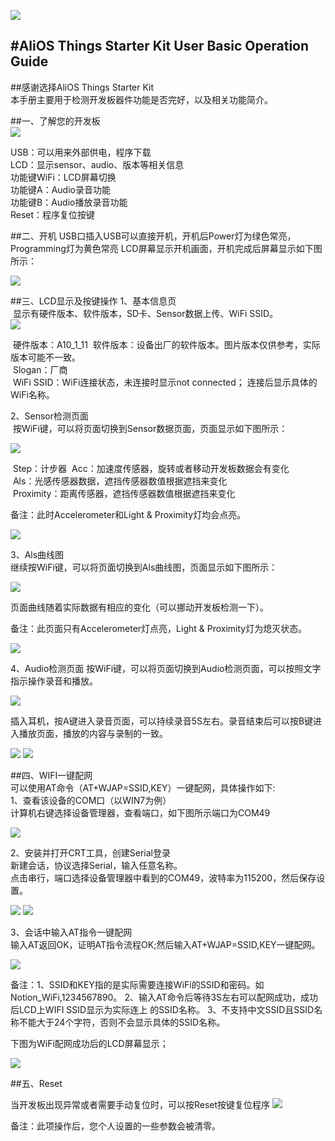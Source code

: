 ![](https://i.imgur.com/Q8Jcei1.png)

#AliOS Things Starter Kit User Basic Operation Guide
---

##感谢选择AliOS Things Starter Kit  
本手册主要用于检测开发板器件功能是否完好，以及相关功能简介。

##一、了解您的开发板  
![](https://i.imgur.com/vhB78y0.png)

USB：可以用来外部供电，程序下载  
LCD：显示sensor、audio、版本等相关信息  
功能键WiFi：LCD屏幕切换  
功能键A：Audio录音功能  
功能键B：Audio播放录音功能  
Reset：程序复位按键  

##二、开机
USB口插入USB可以直接开机，开机后Power灯为绿色常亮，Programming灯为黄色常亮
LCD屏幕显示开机画面，开机完成后屏幕显示如下图所示：

![](https://i.imgur.com/lwpf3IW.png)


##三、LCD显示及按键操作
1、基本信息页  
&nbsp;显示有硬件版本、软件版本，SD卡、Sensor数据上传、WiFi SSID。  
![](https://i.imgur.com/9y7jAPw.png)

&nbsp;硬件版本：A10_1_11 
&nbsp;软件版本：设备出厂的软件版本。图片版本仅供参考，实际版本可能不一致。  
&nbsp;Slogan：厂商  
&nbsp;WiFi SSID：WiFi连接状态，未连接时显示not connected；
连接后显示具体的WiFi名称。

2、Sensor检测页面   
&nbsp;按WiFi键，可以将页面切换到Sensor数据页面，页面显示如下图所示：
  
![](https://i.imgur.com/sSA1VGG.png)


&nbsp;Step：计步器
&nbsp;Acc：加速度传感器，旋转或者移动开发板数据会有变化  
&nbsp;Als：光感传感器数据，遮挡传感器数值根据遮挡来变化   
&nbsp;Proximity：距离传感器，遮挡传感器数值根据遮挡来变化  

备注：此时Accelerometer和Light & Proximity灯均会点亮。

![](https://i.imgur.com/ruh3anZ.png)

3、Als曲线图  
继续按WiFi键，可以将页面切换到Als曲线图，页面显示如下图所示：

![](https://i.imgur.com/9lQUvdw.png)  

页面曲线随着实际数据有相应的变化（可以挪动开发板检测一下）。

备注：此页面只有Accelerometer灯点亮，Light & Proximity灯为熄灭状态。

![](https://i.imgur.com/DflGDIA.png)


4、Audio检测页面
按WiFi键，可以将页面切换到Audio检测页面，可以按照文字指示操作录音和播放。

![](https://i.imgur.com/hz4TEL7.png)  

插入耳机，按A键进入录音页面，可以持续录音5S左右。录音结束后可以按B键进入播放页面，播放的内容与录制的一致。

![](https://i.imgur.com/F4l0LE8.png) ![](https://i.imgur.com/gEloBNs.png)

                                                                               
##四、WIFI一键配网  
可以使用AT命令（AT+WJAP=SSID,KEY）一键配网，具体操作如下:  
1、查看该设备的COM口（以WIN7为例）  
  计算机右键选择设备管理器，查看端口，如下图所示端口为COM49

![](https://i.imgur.com/3GirbuQ.png)


2、安装并打开CRT工具，创建Serial登录  
新建会话，协议选择Serial，输入任意名称。  
点击串行，端口选择设备管理器中看到的COM49，波特率为115200，然后保存设置。

![](https://i.imgur.com/r6R1ORf.png)
![](https://i.imgur.com/A53kVG5.png)

3、会话中输入AT指令一键配网  
输入AT返回OK，证明AT指令流程OK;然后输入AT+WJAP=SSID,KEY一键配网。

![](https://i.imgur.com/0CE6XiF.png)





备注：1、SSID和KEY指的是实际需要连接WiFi的SSID和密码。如Notion_WiFi,1234567890。
2、输入AT命令后等待3S左右可以配网成功，成功后LCD上WIFI SSID显示为实际连上
的SSID名称。
3、不支持中文SSID且SSID名称不能大于24个字符，否则不会显示具体的SSID名称。

下图为WiFi配网成功后的LCD屏幕显示；

![](https://i.imgur.com/C6IRlOK.png)    


##五、Reset

当开发板出现异常或者需要手动复位时，可以按Reset按键复位程序
![](https://i.imgur.com/b5JK2Mt.png)


备注：此项操作后，您个人设置的一些参数会被清零。